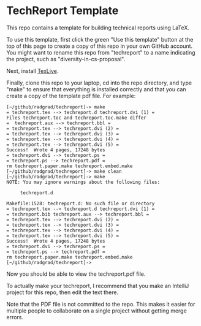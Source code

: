 # TechReport Template

This repo contains a template for building technical reports using LaTeX.

To use this template, first click the green "Use this template" button at the top of this page to create a copy of this repo in your own GitHub account.   You might want to rename this repo from "techreport" to a name indicating the project, such as "diversity-in-cs-proposal".

Next, install [TexLive](https://www.tug.org/texlive/).

Finally, clone this repo to your laptop, cd into the repo directory, and type "make" to ensure that everything is installed correctly and that you can create a copy of the template pdf file. For example:

```
[~/github/radgrad/techreport]-> make
= techreport.tex --> techreport.d techreport.dvi (1) =
Files techreport.toc and techreport.toc.make differ
=  techreport.aux --> techreport.bbl =
= techreport.tex --> techreport.dvi (2) =
= techreport.tex --> techreport.dvi (3) =
= techreport.tex --> techreport.dvi (4) =
= techreport.tex --> techreport.dvi (5) =
Success!  Wrote 4 pages, 17248 bytes
= techreport.dvi --> techreport.ps =
= techreport.ps --> techreport.pdf =
rm techreport.paper.make techreport.embed.make
[~/github/radgrad/techreport]-> make clean
[~/github/radgrad/techreport]-> make
NOTE: You may ignore warnings about the following files:

     techreport.d

Makefile:1528: techreport.d: No such file or directory
= techreport.tex --> techreport.d techreport.dvi (1) =
= techreport.bib techreport.aux --> techreport.bbl =
= techreport.tex --> techreport.dvi (2) =
= techreport.tex --> techreport.dvi (3) =
= techreport.tex --> techreport.dvi (4) =
= techreport.tex --> techreport.dvi (5) =
Success!  Wrote 4 pages, 17248 bytes
= techreport.dvi --> techreport.ps =
= techreport.ps --> techreport.pdf =
rm techreport.paper.make techreport.embed.make
[~/github/radgrad/techreport]->
```

Now you should be able to view the techreport.pdf file.

To actually make your techreport, I recommend that you make an IntelliJ project for this repo, then edit the text there.

Note that the PDF file is not committed to the repo.  This makes it easier for multiple people to collaborate on a single project without getting merge errors.
